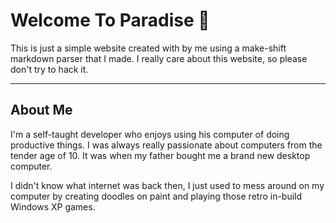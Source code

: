 # Welcome To Paradise 👻

This is just a simple website created with by me using a make-shift markdown parser that I made. I really care about this website, so please don't try to hack it.

---

## About Me

I'm a self-taught developer who enjoys using his computer of doing productive things. I was always really passionate about computers from the tender age of 10. It was when my father bought me a brand new desktop computer.

I didn't know what internet was back then, I just used to mess around on my computer by creating doodles on paint and playing those retro in-build Windows XP games.

